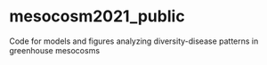 # mesocosm2021_public
Code for models and figures analyzing diversity-disease patterns in greenhouse mesocosms
